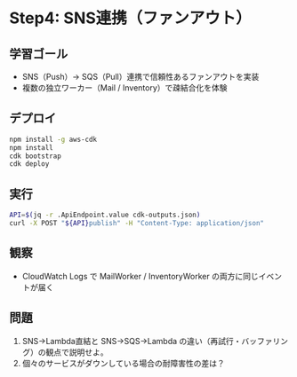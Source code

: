 
# Step4: SNS連携（ファンアウト）

## 学習ゴール
- SNS（Push）→ SQS（Pull）連携で信頼性あるファンアウトを実装
- 複数の独立ワーカー（Mail / Inventory）で疎結合化を体験

## デプロイ
```bash
npm install -g aws-cdk
npm install
cdk bootstrap
cdk deploy
```

## 実行
```bash
API=$(jq -r .ApiEndpoint.value cdk-outputs.json)
curl -X POST "${API}publish" -H "Content-Type: application/json"       -d '{"type":"order.created","userId":"u1","payload":{"orderId":"o-123"}}'
```

## 観察
- CloudWatch Logs で MailWorker / InventoryWorker の両方に同じイベントが届く

## 問題
1. SNS→Lambda直結と SNS→SQS→Lambda の違い（再試行・バッファリング）の観点で説明せよ。
2. 個々のサービスがダウンしている場合の耐障害性の差は？
